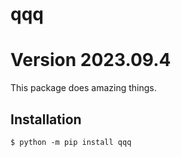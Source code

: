 # qqq
# Version 2023.09.4

This package does amazing things.

## Installation

```shell
$ python -m pip install qqq
```
